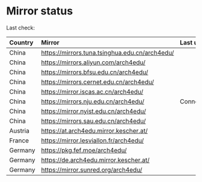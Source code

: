 <script src="./time.js"></script>
# Mirror status
Last check: <script type="text/javascript">localize(1723374944.9678042);</script>

|Country|Mirror|Last update|
|:------|:-----|:----------|
|China|https://mirrors.tuna.tsinghua.edu.cn/arch4edu/|<script type="text/javascript">localize(1723358065);</script>|
|China|https://mirrors.aliyun.com/arch4edu/|<script type="text/javascript">localize(1723314911);</script>|
|China|https://mirrors.bfsu.edu.cn/arch4edu/|<script type="text/javascript">localize(1723314911);</script>|
|China|https://mirrors.cernet.edu.cn/arch4edu/|<script type="text/javascript">localize(1723358065);</script>|
|China|https://mirror.iscas.ac.cn/arch4edu/|<script type="text/javascript">localize(1723358065);</script>|
|China|https://mirrors.nju.edu.cn/arch4edu/|ConnectionError|
|China|https://mirror.nyist.edu.cn/arch4edu/|<script type="text/javascript">localize(1723314911);</script>|
|China|https://mirrors.sau.edu.cn/arch4edu/|<script type="text/javascript">localize(1723358065);</script>|
|Austria|https://at.arch4edu.mirror.kescher.at/|<script type="text/javascript">localize(1723358065);</script>|
|France|https://mirror.lesviallon.fr/arch4edu/|<script type="text/javascript">localize(1723314911);</script>|
|Germany|https://pkg.fef.moe/arch4edu/|<script type="text/javascript">localize(1723358065);</script>|
|Germany|https://de.arch4edu.mirror.kescher.at/|<script type="text/javascript">localize(1723358065);</script>|
|Germany|https://mirror.sunred.org/arch4edu/|<script type="text/javascript">localize(1723358065);</script>|

<script src="./tablefilter/tablefilter.js"></script>
<script src="./table.js"></script>